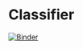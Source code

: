# Classifier

[![Binder](https://mybinder.org/badge_logo.svg)](https://mybinder.org/v2/gh/GaEun-KIM/Classifier/HEAD?urlpath=%2Fvoila%2Frender%2Fclassifier.ipynb)

